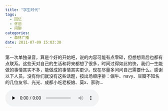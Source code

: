 ```yaml
---
title: "学生时代"
tags:
  - 回忆
  - 怀旧
  - 闲聊
categories:
  - 森林广播
date: 2011-07-09 15:03:38
---
```


第一次单独录音，算是个好的开始吧，说的内容可能有点零碎，但想想背后也都有点联系。这些天对自己的生活和将来都想了很多，时间过得如此的快，我们一生能做的事情其实不多，能做成的事情其实更少。现在尽量多问问自己需要什么。感谢以下人员，没有你们就没有这些话题，按出场顺序排：倔牛、navy、豆瓣不知名的几位友邻、光光、成都小吃老板娘、莫x、家驹...   

<audio id="audio" controls="" preload="none">
  <source id="mp3" src="http://www.coletree.com/radio/coletree_radio_021.mp3">
</audio>